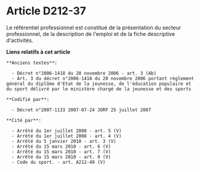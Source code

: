 # Article D212-37

Le référentiel professionnel est constitué de la présentation du secteur professionnel, de la description de l'emploi et de
la fiche descriptive d'activités.

**Liens relatifs à cet article**

	**Anciens textes**:

	  - Décret n°2006-1418 du 20 novembre 2006 - art. 3 (Ab)
	  - Art. 3 du décret n°2006-1418 du 20 novembre 2006 portant règlement général du diplôme d'Etat de la jeunesse, de l'éducation populaire et du sport délivré par le ministère chargé de la jeunesse et des sports

	**Codifié par**:

	  - Décret n°2007-1133 2007-07-24 JORF 25 juillet 2007

	**Cité par**:

	  - Arrêté du 1er juillet 2008 - art. 5 (V)
	  - Arrêté du 1er juillet 2008 - art. 4 (V)
	  - Arrêté du 5 janvier 2010 - art. 3 (V)
	  - Arrêté du 15 mars 2010 - art. 6 (V)
	  - Arrêté du 15 mars 2010 - art. 7 (V)
	  - Arrêté du 15 mars 2010 - art. 9 (V)
	  - Code du sport. - art. A212-49 (V)
